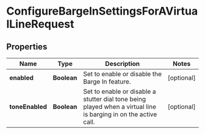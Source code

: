 <!--  Copyright 2025 Cisco Systems Inc.

Permission is hereby granted, free of charge, to any person obtaining a copy
of this software and associated documentation files (the "Software"), to deal
in the Software without restriction, including without limitation the rights
to use, copy, modify, merge, publish, distribute, sublicense, and/or sell
copies of the Software, and to permit persons to whom the Software is
furnished to do so, subject to the following conditions:

The above copyright notice and this permission notice shall be included in
all copies or substantial portions of the Software.

THE SOFTWARE IS PROVIDED "AS IS", WITHOUT WARRANTY OF ANY KIND, EXPRESS OR
IMPLIED, INCLUDING BUT NOT LIMITED TO THE WARRANTIES OF MERCHANTABILITY,
FITNESS FOR A PARTICULAR PURPOSE AND NONINFRINGEMENT. IN NO EVENT SHALL THE
AUTHORS OR COPYRIGHT HOLDERS BE LIABLE FOR ANY CLAIM, DAMAGES OR OTHER
LIABILITY, WHETHER IN AN ACTION OF CONTRACT, TORT OR OTHERWISE, ARISING FROM,
OUT OF OR IN CONNECTION WITH THE SOFTWARE OR THE USE OR OTHER DEALINGS IN
THE SOFTWARE.-->


# ConfigureBargeInSettingsForAVirtualLineRequest


## Properties

| Name | Type | Description | Notes |
|------------ | ------------- | ------------- | -------------|
|**enabled** | **Boolean** | Set to enable or disable the Barge In feature. |  [optional] |
|**toneEnabled** | **Boolean** | Set to enable or disable a stutter dial tone being played when a virtual line is barging in on the active call. |  [optional] |



